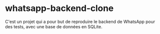 # whatsapp-backend-clone
C'est un projet qui a pour but de reproduire le backend de WhatsApp pour des tests, avec une base de données en SQLite.
